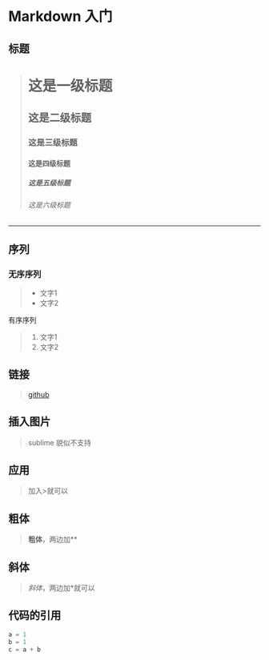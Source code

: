 
# Markdown 入门

## 标题

> # 这是一级标题
>## 这是二级标题
>### 这是三级标题
>#### 这是四级标题
>##### 这是五级标题
>###### 这是六级标题
____
## 序列

### 无序序列
>- 文字1
>- 文字2

有序序列
>1. 文字1
>2. 文字2

## 链接
>[github](https://github.com/chenglin5580)

## 插入图片
>sublime 貌似不支持

## 应用
>  加入>就可以 

## 粗体
> **粗体**，两边加**

## 斜体
> *斜体*，两边加*就可以

## 代码的引用
```python
a = 1
b = 1
c = a + b
```
